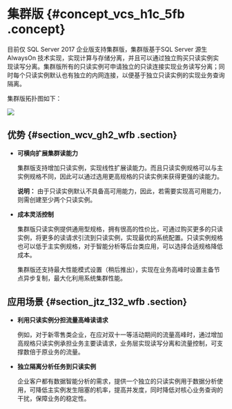 # 集群版 {#concept_vcs_h1c_5fb .concept}

目前仅 SQL Server 2017 企业版支持集群版，集群版基于SQL Server 源生 AlwaysOn 技术实现，实现计算与存储分离，并且可以通过独立购买只读实例实现读写分离。集群版所有的只读实例可申请独立的只读连接实现业务读写分离；同时每个只读实例默认也有独立的内网连接，以便基于独立只读实例的实现业务查询隔离。

集群版拓扑图如下：

![](http://static-aliyun-doc.oss-cn-hangzhou.aliyuncs.com/assets/img/62203/154837929932574_zh-CN.png)

## 优势 {#section_wcv_gh2_wfb .section}

-   **可横向扩展集群读能力**

    集群版支持增加只读实例，实现线性扩展读能力。而且只读实例规格可以与主实例规格不同，因此可以通过选用更高规格的只读实例来获得更强的读能力。

    **说明：** 由于只读实例默认不具备高可用能力，因此，若需要实现高可用能力，则需创建至少两个只读实例。

-   **成本灵活控制**

    集群版只读实例提供通用型规格，拥有很高的性价比，可通过购买更多的只读实例，将更多的读请求引流到只读实例，实现最优的系统配置。只读实例规格也可以低于主实例规格，对于智能分析等后台类应用，可以选择合适规格降低成本。

    集群版还支持最大性能模式设置（稍后推出），实现在业务高峰时设置主备节点异步复制，最大化利用系统集群性能。


## 应用场景 {#section_jtz_132_wfb .section}

-   **利用只读实例分担流量高峰读请求**

    例如，对于新零售类企业，在应对双十一等活动期间的流量高峰时，通过增加高规格只读实例承担业务主要读请求，业务层实现读写分离和流量控制，可支撑数倍于原业务的流量。

-   **独立隔离分析任务到只读实例**

    企业客户都有数据智能分析的需求，提供一个独立的只读实例用于数据分析使用，可降低主实例发生阻塞的机率，提高并发度，同时降低对核心业务查询的干扰，保障业务的稳定性。


